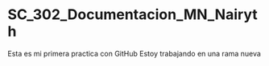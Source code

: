 # SC_302_Documentacion_MN_Nairyth
Esta es mi primera practica con GitHub
Estoy trabajando en una rama nueva
